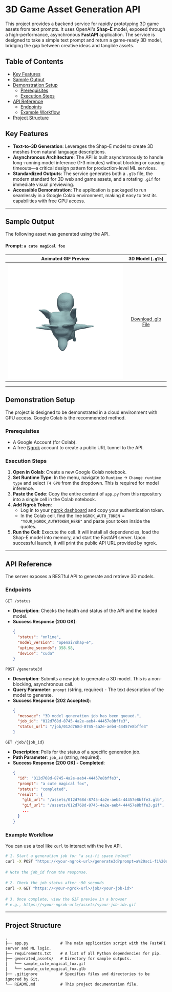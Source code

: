 # 3D Game Asset Generation API

This project provides a backend service for rapidly prototyping 3D game assets from text prompts. It uses OpenAI's **Shap-E** model, exposed through a high-performance, asynchronous **FastAPI** application. The service is designed to take a simple text prompt and return a game-ready 3D model, bridging the gap between creative ideas and tangible assets.

## Table of Contents
- [Key Features](#key-features)
- [Sample Output](#sample-output)
- [Demonstration Setup](#demonstration-setup)
  - [Prerequisites](#prerequisites)
  - [Execution Steps](#execution-steps)
- [API Reference](#api-reference)
  - [Endpoints](#endpoints)
  - [Example Workflow](#example-workflow)
- [Project Structure](#project-structure)

## Key Features
-   **Text-to-3D Generation**: Leverages the Shap-E model to create 3D meshes from natural language descriptions.
-   **Asynchronous Architecture**: The API is built asynchronously to handle long-running model inference (1-3 minutes) without blocking or causing timeouts—a critical design pattern for production-level ML services.
-   **Standardized Outputs**: The service generates both a `.glb` file, the modern standard for 3D web and game assets, and a rotating `.gif` for immediate visual previewing.
-   **Accessible Demonstration**: The application is packaged to run seamlessly in a Google Colab environment, making it easy to test its capabilities with free GPU access.

---

## Sample Output
The following asset was generated using the API.

#### Prompt: `a cute magical fox`
| Animated GIF Preview                                           | 3D Model (`.glb`)                                        |
| :-------------------------------------------------------------: | :----------------------------------------------------------: |
| ![Fox GIF Preview](./generated_assets/sample_cute_magical_fox.gif) | [Download .glb File](./generated_assets/sample_cute_magical_fox.glb) |

---

## Demonstration Setup
The project is designed to be demonstrated in a cloud environment with GPU access. Google Colab is the recommended method.

### Prerequisites
- A Google Account (for Colab).
- A free [Ngrok](https://ngrok.com/) account to create a public URL tunnel to the API.

### Execution Steps
1.  **Open in Colab**: Create a new Google Colab notebook.
2.  **Set Runtime Type**: In the menu, navigate to `Runtime` -> `Change runtime type` and select `T4 GPU` from the dropdown. This is required for model inference.
3.  **Paste the Code**: Copy the entire content of `app.py` from this repository into a single cell in the Colab notebook.
4.  **Add Ngrok Token**:
    -   Log in to your [ngrok dashboard](https://dashboard.ngrok.com/get-started/your-authtoken) and copy your authentication token.
    -   In the Colab cell, find the line `NGROK_AUTH_TOKEN = "YOUR_NGROK_AUTHTOKEN_HERE"` and paste your token inside the quotes.
5.  **Run the Cell**: Execute the cell. It will install all dependencies, load the Shap-E model into memory, and start the FastAPI server. Upon successful launch, it will print the public API URL provided by ngrok.

---

## API Reference
The server exposes a RESTful API to generate and retrieve 3D models.

### Endpoints

`GET /status`
-   **Description**: Checks the health and status of the API and the loaded model.
-   **Success Response (200 OK)**:
    ```json
    {
      "status": "online",
      "model_version": "openai/shap-e",
      "uptime_seconds": 358.98,
      "device": "cuda"
    }
    ```

`POST /generate3d`
-   **Description**: Submits a new job to generate a 3D model. This is a non-blocking, asynchronous call.
-   **Query Parameter**: `prompt` (string, required) - The text description of the model to generate.
-   **Success Response (202 Accepted)**:
    ```json
    {
      "message": "3D model generation job has been queued.",
      "job_id": "012d768d-8745-4a2e-aeb4-44457e8bffe3",
      "status_url": "/job/012d768d-8745-4a2e-aeb4-44457e8bffe3"
    }
    ```

`GET /job/{job_id}`
-   **Description**: Polls for the status of a specific generation job.
-   **Path Parameter**: `job_id` (string, required).
-   **Success Response (200 OK) - Completed**:
    ```json
    {
      "id": "012d768d-8745-4a2e-aeb4-44457e8bffe3",
      "prompt": "a cute magical fox",
      "status": "completed",
      "result": {
        "glb_url": "/assets/012d768d-8745-4a2e-aeb4-44457e8bffe3.glb",
        "gif_url": "/assets/012d768d-8745-4a2e-aeb4-44457e8bffe3.gif",
        ...
      }
    }
    ```

### Example Workflow
You can use a tool like `curl` to interact with the live API.
```bash
# 1. Start a generation job for "a sci-fi space helmet"
curl -X POST "https://<your-ngrok-url>/generate3d?prompt=a%20sci-fi%20space%20helmet"

# Note the job_id from the response.

# 2. Check the job status after ~90 seconds
curl -X GET "https://<your-ngrok-url>/job/<your-job-id>"

# 3. Once complete, view the GIF preview in a browser
# e.g., https://<your-ngrok-url>/assets/<your-job-id>.gif
```

---

## Project Structure
```
.
├── app.py              # The main application script with the FastAPI server and ML logic.
├── requirements.txt    # A list of all Python dependencies for pip.
├── generated_assets/   # Directory for sample outputs.
│   └── sample_cute_magical_fox.gif
│   └── sample_cute_magical_fox.glb
├── .gitignore          # Specifies files and directories to be ignored by Git.
└── README.md           # This project documentation file.
```
